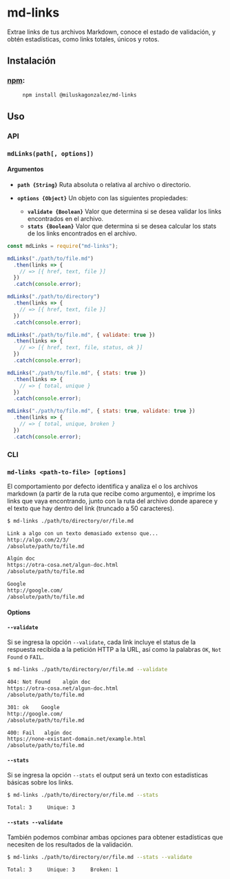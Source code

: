 # md-links

Extrae links de tus archivos Markdown, conoce el estado de validación, y obtén estadísticas, como links totales, únicos y rotos.

## Instalación

### [npm](https://docs.npmjs.com/cli/install):

```bash
     npm install @miluskagonzalez/md-links
```

## Uso

### API

### `mdLinks(path[, options])`

#### Argumentos

* **`path {String}`** Ruta absoluta o relativa al archivo o directorio.
* **`options {Object}`** Un objeto con las siguientes propiedades:

  * **`validate {Boolean}`** Valor que determina si se desea validar los links encontrados en el archivo.
  * **`stats {Boolean}`** Valor que determina si se desea calcular los stats de los links encontrados en el archivo.

```javascript
const mdLinks = require("md-links");

mdLinks("./path/to/file.md")
  .then(links => {
    // => [{ href, text, file }]
  })
  .catch(console.error);

mdLinks("./path/to/directory")
  .then(links => {
    // => [{ href, text, file }]
  })
  .catch(console.error);

mdLinks("./path/to/file.md", { validate: true })
  .then(links => {
    // => [{ href, text, file, status, ok }]
  })
  .catch(console.error);

mdLinks("./path/to/file.md", { stats: true })
  .then(links => {
    // => { total, unique }
  })
  .catch(console.error);

mdLinks("./path/to/file.md", { stats: true, validate: true })
  .then(links => {
    // => { total, unique, broken }
  })
  .catch(console.error);
```

### CLI

### `md-links <path-to-file> [options]`

El comportamiento por defecto identifica y analiza el o los archivos markdown (a partir de la ruta que recibe como argumento), e imprime los links que vaya encontrando, junto con la ruta del archivo donde aparece y el texto que hay dentro del link (truncado a 50 caracteres).

```sh
$ md-links ./path/to/directory/or/file.md

Link a algo con un texto demasiado extenso que...
http://algo.com/2/3/
/absolute/path/to/file.md

Algún doc
https://otra-cosa.net/algun-doc.html
/absolute/path/to/file.md

Google
http://google.com/
/absolute/path/to/file.md
```

#### Options

#### `--validate`

Si se ingresa la opción `--validate`, cada link incluye el status de la respuesta recibida a la petición HTTP a la URL, así como la palabras `OK`, `Not Found` o `FAIL`.

```sh
$ md-links ./path/to/directory/or/file.md --validate

404: Not Found    algún doc
https://otra-cosa.net/algun-doc.html
/absolute/path/to/file.md

301: ok    Google
http://google.com/
/absolute/path/to/file.md

400: Fail   algún doc
https://none-existant-domain.net/example.html
/absolute/path/to/file.md
```

#### `--stats`

Si se ingresa la opción `--stats` el output será un texto con estadísticas básicas sobre los links.

```sh
$ md-links ./path/to/directory/or/file.md --stats

Total: 3     Unique: 3
```

#### `--stats --validate`

También podemos combinar ambas opciones para obtener estadísticas que necesiten de los resultados de la validación.

```sh
$ md-links ./path/to/directory/or/file.md --stats --validate

Total: 3     Unique: 3     Broken: 1
```
